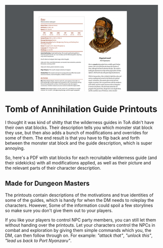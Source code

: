 ![alt text](src/assets/screenshot.jpg)

# Tomb of Annihilation Guide Printouts

I thought it was kind of shitty that the wilderness guides in ToA didn't have their own stat blocks. Their description tells you which monster stat block they use, but then also adds a bunch of modifications and overrides for some of them. The end result is that you have to flip back and forth between the monster stat block and the guide description, which is super annoying.

So, here's a PDF with stat blocks for each recruitable wilderness guide (and their sidekicks) with all modifications applied, as well as their picture and the relevant parts of their character description.

## Made for Dungeon Masters

The printouts contain descriptions of the motivations and true identities of some of the guides, which is handy for when the DM needs to roleplay the characters. However,  Some of the information could spoil a few storylines so make sure you don't give them out to your players.

If you like your players to control NPC party members, you can still let them without handing over the printouts. Let your characters control the NPCs in combat and exploration by giving them simple commands which you, the DM, can then follow through on. For example: _"attack that"_, _"unlock this"_, _"lead us back to Port Nyanzaru"_.
